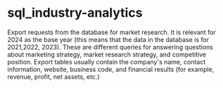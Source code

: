 # sql_industry-analytics
Export requests from the database for market research. It is relevant for 2024 as the base year (this means that the data in the database is for 2021,2022, 2023). These are different queries for answering questions about marketing strategy, market research strategy, and competitive position.
Export tables usually contain the company's name, contact information, website, business code, and financial results (for example, revenue, profit, net assets, etc.)
